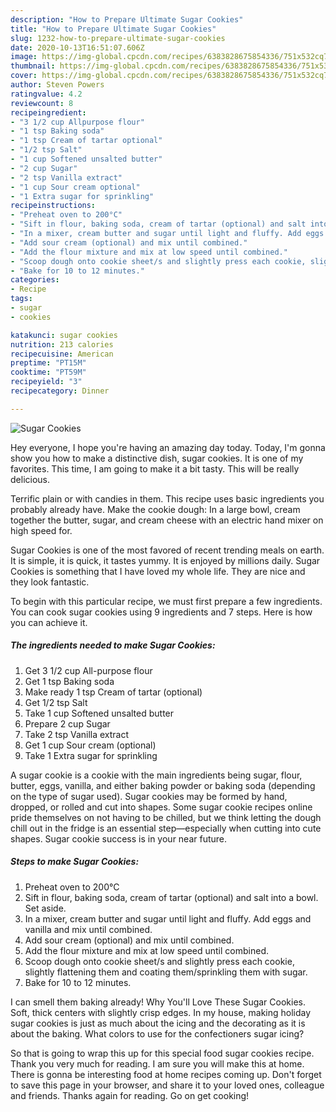 ```yaml
---
description: "How to Prepare Ultimate Sugar Cookies"
title: "How to Prepare Ultimate Sugar Cookies"
slug: 1232-how-to-prepare-ultimate-sugar-cookies
date: 2020-10-13T16:51:07.606Z
image: https://img-global.cpcdn.com/recipes/6383828675854336/751x532cq70/sugar-cookies-recipe-main-photo.jpg
thumbnail: https://img-global.cpcdn.com/recipes/6383828675854336/751x532cq70/sugar-cookies-recipe-main-photo.jpg
cover: https://img-global.cpcdn.com/recipes/6383828675854336/751x532cq70/sugar-cookies-recipe-main-photo.jpg
author: Steven Powers
ratingvalue: 4.2
reviewcount: 8
recipeingredient:
- "3 1/2 cup Allpurpose flour"
- "1 tsp Baking soda"
- "1 tsp Cream of tartar optional"
- "1/2 tsp Salt"
- "1 cup Softened unsalted butter"
- "2 cup Sugar"
- "2 tsp Vanilla extract"
- "1 cup Sour cream optional"
- "1 Extra sugar for sprinkling"
recipeinstructions:
- "Preheat oven to 200°C"
- "Sift in flour, baking soda, cream of tartar (optional) and salt into a bowl. Set aside."
- "In a mixer, cream butter and sugar until light and fluffy. Add eggs and vanilla and mix until combined."
- "Add sour cream (optional) and mix until combined."
- "Add the flour mixture and mix at low speed until combined."
- "Scoop dough onto cookie sheet/s and slightly press each cookie, slightly flattening them and coating them/sprinkling them with sugar."
- "Bake for 10 to 12 minutes."
categories:
- Recipe
tags:
- sugar
- cookies

katakunci: sugar cookies 
nutrition: 213 calories
recipecuisine: American
preptime: "PT15M"
cooktime: "PT59M"
recipeyield: "3"
recipecategory: Dinner

---
```



![Sugar Cookies](https://img-global.cpcdn.com/recipes/6383828675854336/751x532cq70/sugar-cookies-recipe-main-photo.jpg)

Hey everyone, I hope you're having an amazing day today. Today, I'm gonna show you how to make a distinctive dish, sugar cookies. It is one of my favorites. This time, I am going to make it a bit tasty. This will be really delicious.

Terrific plain or with candies in them. This recipe uses basic ingredients you probably already have. Make the cookie dough: In a large bowl, cream together the butter, sugar, and cream cheese with an electric hand mixer on high speed for.

Sugar Cookies is one of the most favored of recent trending meals on earth. It is simple, it is quick, it tastes yummy. It is enjoyed by millions daily. Sugar Cookies is something that I have loved my whole life. They are nice and they look fantastic.


To begin with this particular recipe, we must first prepare a few ingredients. You can cook sugar cookies using 9 ingredients and 7 steps. Here is how you can achieve it.

<!--inarticleads1-->

##### The ingredients needed to make Sugar Cookies:

1. Get 3 1/2 cup All-purpose flour
1. Get 1 tsp Baking soda
1. Make ready 1 tsp Cream of tartar (optional)
1. Get 1/2 tsp Salt
1. Take 1 cup Softened unsalted butter
1. Prepare 2 cup Sugar
1. Take 2 tsp Vanilla extract
1. Get 1 cup Sour cream (optional)
1. Take 1 Extra sugar for sprinkling


A sugar cookie is a cookie with the main ingredients being sugar, flour, butter, eggs, vanilla, and either baking powder or baking soda (depending on the type of sugar used). Sugar cookies may be formed by hand, dropped, or rolled and cut into shapes. Some sugar cookie recipes online pride themselves on not having to be chilled, but we think letting the dough chill out in the fridge is an essential step—especially when cutting into cute shapes. Sugar cookie success is in your near future. 

<!--inarticleads2-->

##### Steps to make Sugar Cookies:

1. Preheat oven to 200°C
1. Sift in flour, baking soda, cream of tartar (optional) and salt into a bowl. Set aside.
1. In a mixer, cream butter and sugar until light and fluffy. Add eggs and vanilla and mix until combined.
1. Add sour cream (optional) and mix until combined.
1. Add the flour mixture and mix at low speed until combined.
1. Scoop dough onto cookie sheet/s and slightly press each cookie, slightly flattening them and coating them/sprinkling them with sugar.
1. Bake for 10 to 12 minutes.


I can smell them baking already! Why You&#39;ll Love These Sugar Cookies. Soft, thick centers with slightly crisp edges. In my house, making holiday sugar cookies is just as much about the icing and the decorating as it is about the baking. What colors to use for the confectioners sugar icing? 

So that is going to wrap this up for this special food sugar cookies recipe. Thank you very much for reading. I am sure you will make this at home. There is gonna be interesting food at home recipes coming up. Don't forget to save this page in your browser, and share it to your loved ones, colleague and friends. Thanks again for reading. Go on get cooking!
